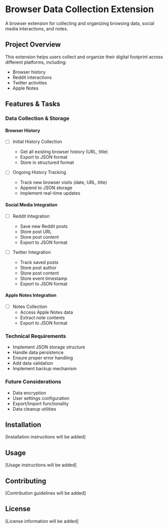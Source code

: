 # Browser Data Collection Extension

A browser extension for collecting and organizing browsing data, social media interactions, and notes.

## Project Overview

This extension helps users collect and organize their digital footprint across different platforms, including:
- Browser history
- Reddit interactions
- Twitter activities
- Apple Notes

## Features & Tasks

### Data Collection & Storage

#### Browser History
- [ ] Initial History Collection
  - Get all existing browser history (URL, title)
  - Export to JSON format
  - Store in structured format

- [ ] Ongoing History Tracking
  - Track new browser visits (date, URL, title)
  - Append to JSON storage
  - Implement real-time updates

#### Social Media Integration

- [ ] Reddit Integration
  - Save new Reddit posts
  - Store post URL
  - Store post content
  - Export to JSON format

- [ ] Twitter Integration
  - Track saved posts
  - Store post author
  - Store post content
  - Store event timestamp
  - Export to JSON format

#### Apple Notes Integration
- [ ] Notes Collection
  - Access Apple Notes data
  - Extract note contents
  - Export to JSON format

### Technical Requirements
- Implement JSON storage structure
- Handle data persistence
- Ensure proper error handling
- Add data validation
- Implement backup mechanism

### Future Considerations
- Data encryption
- User settings configuration
- Export/Import functionality
- Data cleanup utilities

## Installation

[Installation instructions will be added]

## Usage

[Usage instructions will be added]

## Contributing

[Contribution guidelines will be added]

## License

[License information will be added] 